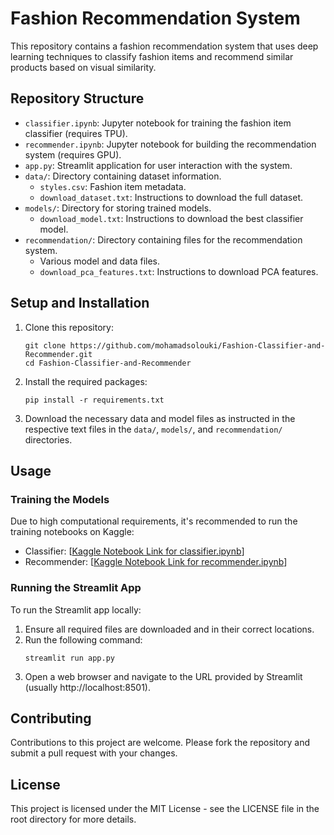 # Fashion Recommendation System

This repository contains a fashion recommendation system that uses deep learning techniques to classify fashion items and recommend similar products based on visual similarity.

## Repository Structure

- `classifier.ipynb`: Jupyter notebook for training the fashion item classifier (requires TPU).
- `recommender.ipynb`: Jupyter notebook for building the recommendation system (requires GPU).
- `app.py`: Streamlit application for user interaction with the system.
- `data/`: Directory containing dataset information.
  - `styles.csv`: Fashion item metadata.
  - `download_dataset.txt`: Instructions to download the full dataset.
- `models/`: Directory for storing trained models.
  - `download_model.txt`: Instructions to download the best classifier model.
- `recommendation/`: Directory containing files for the recommendation system.
  - Various model and data files.
  - `download_pca_features.txt`: Instructions to download PCA features.

## Setup and Installation

1. Clone this repository:
   ```
   git clone https://github.com/mohamadsolouki/Fashion-Classifier-and-Recommender.git
   cd Fashion-Classifier-and-Recommender
   ```

2. Install the required packages:
   ```
   pip install -r requirements.txt
   ```

3. Download the necessary data and model files as instructed in the respective text files in the `data/`, `models/`, and `recommendation/` directories.

## Usage

### Training the Models

Due to high computational requirements, it's recommended to run the training notebooks on Kaggle:

- Classifier: [[Kaggle Notebook Link for classifier.ipynb](https://www.kaggle.com/code/emsaad/comprehensive-classifier-system)]
- Recommender: [[Kaggle Notebook Link for recommender.ipynb](https://www.kaggle.com/code/emsaad/comprehensive-recommendation-system)]

### Running the Streamlit App

To run the Streamlit app locally:

1. Ensure all required files are downloaded and in their correct locations.
2. Run the following command:
   ```
   streamlit run app.py
   ```
3. Open a web browser and navigate to the URL provided by Streamlit (usually http://localhost:8501).

## Contributing

Contributions to this project are welcome. Please fork the repository and submit a pull request with your changes.

## License

This project is licensed under the MIT License - see the LICENSE file in the root directory for more details.

